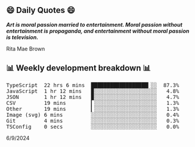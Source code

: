## 😄 Daily Quotes 😄

_**Art is moral passion married to entertainment. Moral passion without entertainment is propaganda, and entertainment without moral passion is television.**_

Rita Mae Brown



## 📊 Weekly development breakdown 📊

<pre>TypeScript  22 hrs 6 mins  ██████████████████▎░░  87.3%
JavaScript  1 hr 12 mins   ▉░░░░░░░░░░░░░░░░░░░░   4.8%
JSON        1 hr 12 mins   ▉░░░░░░░░░░░░░░░░░░░░   4.7%
CSV         19 mins        ▎░░░░░░░░░░░░░░░░░░░░   1.3%
Other       19 mins        ▎░░░░░░░░░░░░░░░░░░░░   1.3%
Image (svg) 6 mins         ░░░░░░░░░░░░░░░░░░░░░   0.4%
Git         4 mins         ░░░░░░░░░░░░░░░░░░░░░   0.3%
TSConfig    0 secs         ░░░░░░░░░░░░░░░░░░░░░   0.0%</pre>

6/9/2024